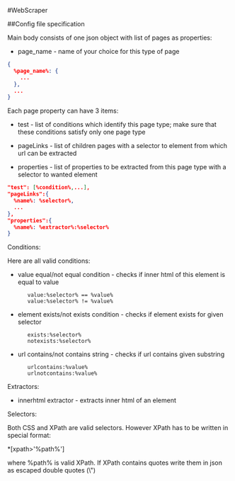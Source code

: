 #WebScraper

##Config file specification

Main body consists of one json object with list of pages as properties:

- page_name - name of your choice for this type of page

```json
{
  %page_name%: {
    ...
  },
  ...
}
```

Each page property can have 3 items:

- test - list of conditions which identify this page type; make sure that these conditions satisfy only one page type

- pageLinks - list of children pages with a selector to element from which url can be extracted

- properties - list of properties to be extracted from this page type with a selector to wanted element

```json
"test": [%condition%,...],
"pageLinks":{
  %name%: %selector%,
  ...
},
"properties":{
  %name%: %extractor%:%selector%
}
```

Conditions:

Here are all valid conditions:

- value equal/not equal condition - checks if inner html of this element is equal to value

    ```text
       value:%selector% == %value%
       value:%selector% != %value%
    ```
    
- element exists/not exists condition - checks if element  exists for given selector

    ```text
       exists:%selector%
       notexists:%selector%
    ```
    
- url contains/not contains string - checks if url contains given substring

    ```text
       urlcontains:%value%
       urlnotcontains:%value%
    ```
 
 Extractors:
 
 - innerhtml extractor - extracts inner html of an element
 
 Selectors:
 
 Both CSS and XPath are valid selectors. However XPath has to be written in special format:
 
 \*[xpath>'%path%']
 
 where %path% is valid XPath. If XPath contains quotes write them in json as escaped double quotes (\\") 